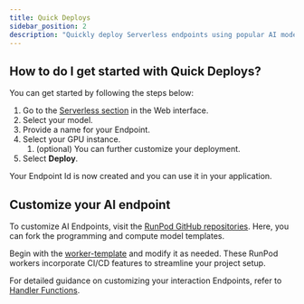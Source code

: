 ```yaml
---
title: Quick Deploys
sidebar_position: 2
description: "Quickly deploy Serverless endpoints using popular AI models with minimal configuration through the web interface, following a simple 5-step process. Customize your deployments using RunPod's GitHub repositories and Handler Functions."
---
```


## How to do I get started with Quick Deploys?

You can get started by following the steps below:

1. Go to the [Serverless section](https://www.runpod.io/console/serverless) in the Web interface.
2. Select your model.
3. Provide a name for your Endpoint.
4. Select your GPU instance.
   1. (optional) You can further customize your deployment.
5. Select **Deploy**.

Your Endpoint Id is now created and you can use it in your application.

## Customize your AI endpoint

To customize AI Endpoints, visit the [RunPod GitHub repositories](https://github.com/runpod-workers).
Here, you can fork the programming and compute model templates.

Begin with the [worker-template](https://github.com/runpod-workers/worker-template) and modify it as needed.
These RunPod workers incorporate CI/CD features to streamline your project setup.

For detailed guidance on customizing your interaction Endpoints, refer to [Handler Functions](/serverless/workers/handlers/overview).